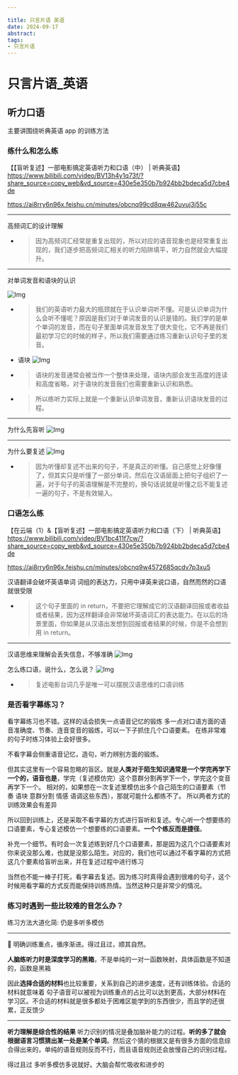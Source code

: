 ```yaml
---

title: 只言片语 英语
date: 2024-09-17
abstract:   
tags: 
- 只言片语
---
```


# 只言片语\_英语

## 听力口语

主要讲围绕听典英语 app 的训练方法

### 练什么和怎么练

【【盲听复述】一部电影搞定英语听力和口语（中） | 听典英语】 https://www.bilibili.com/video/BV13h4y1q73f/?share_source=copy_web&vd_source=430e5e350b7b924bb2bdeca5d7cbe4de

https://ai8rry6n96x.feishu.cn/minutes/obcnq99cd8qw462uvuj3j55c

---

高频词汇的设计理解

-   > 因为高频词汇经常是重复出现的，所以对应的语音现象也是经常重复出现的，我们逐步把高频词汇相关的听力陷阱填平，听力自然就会大幅提升。

---

对单词发音和语块的认识

![Img](./FILES/只言片语_英语.md/img-20240917044523.png)

-   > 我们的英语听力最大的瓶颈就在于认识单词听不懂。可是认识单词为什么会听不懂呢？原因是我们对于单词发音的认识是错的。我们学的是单个单词的发音，而在句子里面单词发音发生了很大变化，它不再是我们最初学习它的时候的样子，所以我们需要通过练习重新认识句子里的发音。
-   语块 ![Img](./FILES/只言片语_英语.md/img-20240917045010.png)

-   > 语块的发音通常会被当作一个整体来处理，语块内部会发生高度的连读和高度省略，对于语块的发音我们也需要重新认识和熟悉。

-   > 所以练听力实际上就是一个重新认识单词发音，重新认识语块发音的过程。

---

为什么先盲听
![Img](./FILES/只言片语_英语.md/img-20240917045016.png)

---

为什么要复述
![Img](./FILES/只言片语_英语.md/img-20240917045031.png)

-   > 因为听懂却复述不出来的句子，不是真正的听懂。自己感觉上好像懂了，但其实只是听懂了一部分单词，然后在汉语层面上把句子组织了一遍，对于句子的英语理解是不完整的，换句话说就是听懂之后不能复述一遍的句子，不是有效输入。

### 口语怎么练

【在云端（1）&【盲听复述】一部电影搞定英语听力和口语（下） | 听典英语】 https://www.bilibili.com/video/BV1bc411f7cw/?share_source=copy_web&vd_source=430e5e350b7b924bb2bdeca5d7cbe4de

https://ai8rry6n96x.feishu.cn/minutes/obcnq9w4572685qcdv7p3xu5

汉语翻译会破坏英语单词 词组的表达力，只用中译英来说口语，自然而然的口语就很受限

-   > 这个句子里面的 in return，不要把它理解成它的汉语翻译回报或者收益或者结果，因为这样翻译会非常破坏英语词汇的表达能力。在以后的场景里面，你如果是从汉语出发想到回报或者结果的时候，你是不会想到用 in return。

---

汉语思维来理解会丢失信息，不够准确
![Img](./FILES/只言片语_英语.md/img-20240917045042.png)

怎么练口语，说什么，怎么说？
![Img](./FILES/只言片语_英语.md/img-20240917045046.png)

-   > 复述电影台词几乎是唯一可以摆脱汉语思维的口语训练

### 是否看字幕练习？

看字幕练习也不错。这样的话会损失一点语音记忆的锻炼 多一点对口语方面的语音准确度、节奏、连音变音的锻炼，可以一下子抓住几个口语要素。 在练非常难的句子时练习体验上会好很多。

不看字幕会侧重语音记忆，造句，听力辨别方面的锻炼。

但其实这里有一个容易忽略的盲区。就是**人类对于陌生知识通常是一个学完再学下一个的，语音也是**，学完（复述模仿完）这个意群分割再学下一个，学完这个变音再学下一个。 相对的，如果想在一次复述里模仿出多个自己陌生的口语要素（节奏 语块 意群分割 情感 语调这些东西），那就可能什么都练不了。 所以两者方式的训练效果会有差异

所以回到训练上，还是采取不看字幕的方式进行盲听和复述。专心听一个想要练的口语要素，专心复述模仿一个想要练的口语要素。**一个个练反而是捷径**。

补充一个细节。有时会一次复述练到好几个口语要素，那是因为这几个口语要素对你来说没那么难，也就是没那么陌生。对应的，我们也可以通过不看字幕的方式把这几个要素给盲听出来，并在复述过程中进行练习

当然也不能一棒子打死，看字幕去复述。因为练习时真得会遇到很难的句子，这个时候用看字幕的方式反而能保持训练热情。当然这种只是非常少的情况。

### 练习时遇到一些比较难的音怎么办？

练习方法大道化简: 仍是多听多模仿

---

🎇 明确训练重点，循序渐进。得过且过，顺其自然。

**人脑练听力时是深度学习的黑箱**，不是单纯的一对一函数映射，具体函数是不知道的，函数是黑箱

因此**选择合适的材料**也比较重要，关系到自己的进步速度，还有训练体验。合适的材料就意味着 句子语音可以被视为训练重点的占比可以达到更高，大部分材料在学习区。不合适的材料就是很多都处于困难区能学到的东西很少，而且学的还很累，正反馈少

---

**听力理解是综合性的结果**
听力识别的情况是叠加脑补能力的过程。**听的多了就会根据语言习惯猜出某一处是某个单词**。然后这个猜的根据又是有很多方面的信息综合得出来的，单纯的语音规则反而不行，而且语音规则还会放慢自己的识别过程。

得过且过 多听多模仿多说就好。大脑会帮忙吸收和进步的
